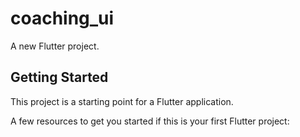 # coaching_ui

A new Flutter project.

## Getting Started
This project is a starting point for a Flutter application.

A few resources to get you started if this is your first Flutter project:

